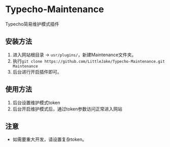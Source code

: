 # Typecho-Maintenance
Typecho简易维护模式插件

## 安装方法
1. 进入网站根目录 → `usr/plugins/`，新建Maintenance文件夹。
2. 执行`git clone https://github.com/LittleJake/Typecho-Maintenance.git Maintenance`
3. 后台进行开启插件即可。

## 使用方法
1. 后台设置维护模式token
2. 后台开启维护模式后，通过token参数访问正常进入网站

## 注意
- 如需要重大开发，请设置复杂token。
